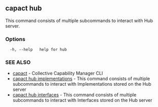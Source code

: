 ## capact hub

This command consists of multiple subcommands to interact with Hub server.

### Options

```
  -h, --help   help for hub
```

### SEE ALSO

* [capact](capact.md)	 - Collective Capability Manager CLI
* [capact hub implementations](capact_hub_implementations.md)	 - This command consists of multiple subcommands to interact with Implementations stored on the Hub server
* [capact hub interfaces](capact_hub_interfaces.md)	 - This command consists of multiple subcommands to interact with Interfaces stored on the Hub server

